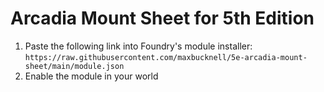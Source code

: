 # Arcadia Mount Sheet for 5th Edition

1. Paste the following link into Foundry's module installer: `https://raw.githubusercontent.com/maxbucknell/5e-arcadia-mount-sheet/main/module.json`
2. Enable the module in your world

